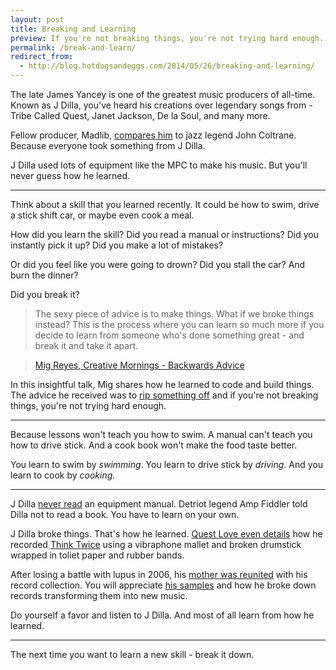 ```yaml
---
layout: post
title: Breaking and Learning
preview: If you're not breaking things, you're not trying hard enough.
permalink: /break-and-learn/
redirect_from:
  - http://blog.hotdogsandeggs.com/2014/05/26/breaking-and-learning/
---
```


The late James Yancey is one of the greatest music producers of all-time. Known as J Dilla, you've heard his creations over legendary songs from - Tribe Called Quest, Janet Jackson, De la Soul, and many more. 

Fellow producer, Madlib, [compares him](http://www.spin.com/articles/madlib-video-interview-radio-france-vinyl-collection/) to jazz legend John Coltrane. Because everyone took something from J Dilla. 

J Dilla used lots of equipment like the MPC to make his music. But you'll never guess how he learned.

* * * 

Think about a skill that you learned recently. It could be how to swim, drive a stick shift car, or maybe even cook a meal.  

How did you learn the skill? Did you read a manual or instructions? Did you instantly pick it up? Did you make a lot of mistakes? 

Or did you feel like you were going to drown? Did you stall the car? And burn the dinner? 

Did you break it? 

> The sexy piece of advice is to make things. What if we broke things instead? This is the process where you can learn so much more if you decide to learn from someone who's done something great - and break it and take it apart. 

> [Mig Reyes, Creative Mornings - Backwards Advice](http://youtu.be/noZJz3KVbGE?t=7m9s)

In this insightful talk, Mig shares how he learned to code and build things. The advice he received was to [rip something off](http://humblepied.com/jim-coudal/) and if you're not breaking things, you're not trying hard enough. 

* * * 

Because lessons won't teach you how to swim. A manual can't teach you how to drive stick. And a cook book won't make the food taste better. 

You learn to swim by *swimming*. You learn to drive stick by *driving*. And you learn to cook by *cooking.* 

* * * 

J Dilla [never read](http://www.complex.com/music/2011/02/10-facts-about-j-dilla-you-might-not-know#10) an equipment manual. Detriot legend Amp Fiddler told Dilla not to read a book. You have to learn on your own. 

J Dilla broke things. That's how he learned. [Quest Love even details](http://www.xxlmag.com/news/2012/02/questlove-on-why-dilla-was-the-best-rap-producer-of-all-time/) how he recorded [Think Twice](https://www.youtube.com/watch?v=0zUFkQNBqoU&feature=kp) using a vibraphone mallet and broken drumstick wrapped in toliet paper and rubber bands. 

After losing a battle with lupus in 2006, his [mother was reunited](https://soundcloud.com/snapjudgment/j-dillas-lost-scrolls) with his record collection. You will appreciate [his samples](http://www.rdio.com/people/MusicHype/playlists/581484/King_Of_The_Beats_J_Dilla_samples/) and how he broke down records transforming them into new music.  

Do yourself a favor and listen to J Dilla.  And most of all learn from how he learned. 

* * *

The next time you want to learn a new skill - break it down.








